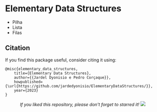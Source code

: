 # Elementary Data Structures

- Pilha
- Lista
- Filas

## Citation
If you find this package useful, consider citing it using:
```
@misc{elementary_data_structures,
    title={Elementary Data Structures},
    author={{Jardel Dyonisio e Pedro Corçaque}},
    howpublished={\url{https://github.com/jardedyonisio/ElementaryDataStructures/}},
    year={2023}
}
```
<p align="center"> 
  <i>If you liked this repository, please don't forget to starred it!</i>
  <img src="https://img.shields.io/github/stars/jardedyonisio/ElementaryDataStructures?style=social"/>
</p>